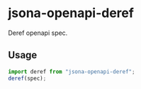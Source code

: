 # jsona-openapi-deref

Deref openapi spec.

## Usage

```ts
import deref from "jsona-openapi-deref";
deref(spec);
```
